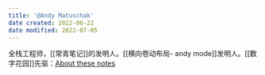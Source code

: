 ```yaml
---
title: '@Andy Matuschak'
date created: 2022-06-22
date modified: 2022-07-05
---
```

全栈工程师，[[常青笔记]]的发明人。[[横向卷动布局- andy mode]]发明人。[[数字花园]]先驱：[About these notes](https://notes.andymatuschak.org/About_these_notes)
